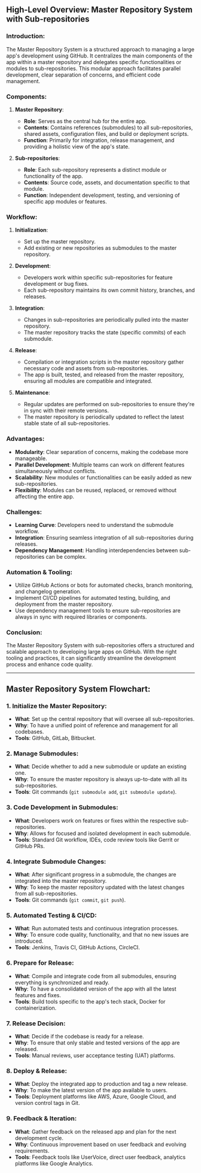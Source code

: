 ## High-Level Overview: Master Repository System with Sub-repositories

### **Introduction**:

The Master Repository System is a structured approach to managing a large app's
development using GitHub. It centralizes the main components of the app within a
master repository and delegates specific functionalities or modules to
sub-repositories. This modular approach facilitates parallel development, clear
separation of concerns, and efficient code management.

### **Components**:

1. **Master Repository**:

   - **Role**: Serves as the central hub for the entire app.
   - **Contents**: Contains references (submodules) to all sub-repositories,
     shared assets, configuration files, and build or deployment scripts.
   - **Function**: Primarily for integration, release management, and providing
     a holistic view of the app's state.

2. **Sub-repositories**:
   - **Role**: Each sub-repository represents a distinct module or functionality
     of the app.
   - **Contents**: Source code, assets, and documentation specific to that
     module.
   - **Function**: Independent development, testing, and versioning of specific
     app modules or features.

### **Workflow**:

1. **Initialization**:

   - Set up the master repository.
   - Add existing or new repositories as submodules to the master repository.

2. **Development**:

   - Developers work within specific sub-repositories for feature development or
     bug fixes.
   - Each sub-repository maintains its own commit history, branches, and
     releases.

3. **Integration**:

   - Changes in sub-repositories are periodically pulled into the master
     repository.
   - The master repository tracks the state (specific commits) of each
     submodule.

4. **Release**:

   - Compilation or integration scripts in the master repository gather
     necessary code and assets from sub-repositories.
   - The app is built, tested, and released from the master repository, ensuring
     all modules are compatible and integrated.

5. **Maintenance**:
   - Regular updates are performed on sub-repositories to ensure they're in sync
     with their remote versions.
   - The master repository is periodically updated to reflect the latest stable
     state of all sub-repositories.

### **Advantages**:

- **Modularity**: Clear separation of concerns, making the codebase more
  manageable.
- **Parallel Development**: Multiple teams can work on different features
  simultaneously without conflicts.
- **Scalability**: New modules or functionalities can be easily added as new
  sub-repositories.
- **Flexibility**: Modules can be reused, replaced, or removed without affecting
  the entire app.

### **Challenges**:

- **Learning Curve**: Developers need to understand the submodule workflow.
- **Integration**: Ensuring seamless integration of all sub-repositories during
  releases.
- **Dependency Management**: Handling interdependencies between sub-repositories
  can be complex.

### **Automation & Tooling**:

- Utilize GitHub Actions or bots for automated checks, branch monitoring, and
  changelog generation.
- Implement CI/CD pipelines for automated testing, building, and deployment from
  the master repository.
- Use dependency management tools to ensure sub-repositories are always in sync
  with required libraries or components.

### **Conclusion**:

The Master Repository System with sub-repositories offers a structured and
scalable approach to developing large apps on GitHub. With the right tooling and
practices, it can significantly streamline the development process and enhance
code quality.

---

## **Master Repository System Flowchart**:

### **1. Initialize the Master Repository**:

- **What**: Set up the central repository that will oversee all
  sub-repositories.
- **Why**: To have a unified point of reference and management for all
  codebases.
- **Tools**: GitHub, GitLab, Bitbucket.

### **2. Manage Submodules**:

- **What**: Decide whether to add a new submodule or update an existing one.
- **Why**: To ensure the master repository is always up-to-date with all its
  sub-repositories.
- **Tools**: Git commands (`git submodule add`, `git submodule update`).

### **3. Code Development in Submodules**:

- **What**: Developers work on features or fixes within the respective
  sub-repositories.
- **Why**: Allows for focused and isolated development in each submodule.
- **Tools**: Standard Git workflow, IDEs, code review tools like Gerrit or
  GitHub PRs.

### **4. Integrate Submodule Changes**:

- **What**: After significant progress in a submodule, the changes are
  integrated into the master repository.
- **Why**: To keep the master repository updated with the latest changes from
  all sub-repositories.
- **Tools**: Git commands (`git commit`, `git push`).

### **5. Automated Testing & CI/CD**:

- **What**: Run automated tests and continuous integration processes.
- **Why**: To ensure code quality, functionality, and that no new issues are
  introduced.
- **Tools**: Jenkins, Travis CI, GitHub Actions, CircleCI.

### **6. Prepare for Release**:

- **What**: Compile and integrate code from all submodules, ensuring everything
  is synchronized and ready.
- **Why**: To have a consolidated version of the app with all the latest
  features and fixes.
- **Tools**: Build tools specific to the app's tech stack, Docker for
  containerization.

### **7. Release Decision**:

- **What**: Decide if the codebase is ready for a release.
- **Why**: To ensure that only stable and tested versions of the app are
  released.
- **Tools**: Manual reviews, user acceptance testing (UAT) platforms.

### **8. Deploy & Release**:

- **What**: Deploy the integrated app to production and tag a new release.
- **Why**: To make the latest version of the app available to users.
- **Tools**: Deployment platforms like AWS, Azure, Google Cloud, and version
  control tags in Git.

### **9. Feedback & Iteration**:

- **What**: Gather feedback on the released app and plan for the next
  development cycle.
- **Why**: Continuous improvement based on user feedback and evolving
  requirements.
- **Tools**: Feedback tools like UserVoice, direct user feedback, analytics
  platforms like Google Analytics.
